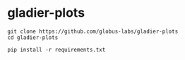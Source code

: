 # gladier-plots


```
git clone https://github.com/globus-labs/gladier-plots
cd gladier-plots

pip install -r requirements.txt
```
